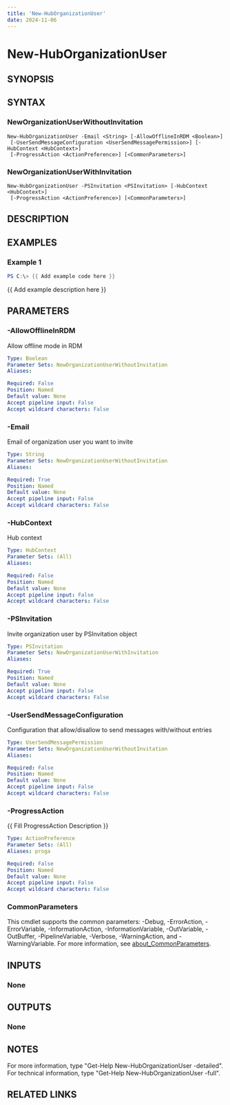 ```yaml
---
title: 'New-HubOrganizationUser'
date: 2024-11-06
---
```



# New-HubOrganizationUser

## SYNOPSIS

## SYNTAX

### NewOrganizationUserWithoutInvitation
```
New-HubOrganizationUser -Email <String> [-AllowOfflineInRDM <Boolean>]
 [-UserSendMessageConfiguration <UserSendMessagePermission>] [-HubContext <HubContext>]
 [-ProgressAction <ActionPreference>] [<CommonParameters>]
```

### NewOrganizationUserWithInvitation
```
New-HubOrganizationUser -PSInvitation <PSInvitation> [-HubContext <HubContext>]
 [-ProgressAction <ActionPreference>] [<CommonParameters>]
```

## DESCRIPTION
## EXAMPLES

### Example 1
```powershell
PS C:\> {{ Add example code here }}
```

{{ Add example description here }}

## PARAMETERS

### -AllowOfflineInRDM
Allow offline mode in RDM

```yaml
Type: Boolean
Parameter Sets: NewOrganizationUserWithoutInvitation
Aliases:

Required: False
Position: Named
Default value: None
Accept pipeline input: False
Accept wildcard characters: False
```

### -Email
Email of organization user you want to invite

```yaml
Type: String
Parameter Sets: NewOrganizationUserWithoutInvitation
Aliases:

Required: True
Position: Named
Default value: None
Accept pipeline input: False
Accept wildcard characters: False
```

### -HubContext
Hub context

```yaml
Type: HubContext
Parameter Sets: (All)
Aliases:

Required: False
Position: Named
Default value: None
Accept pipeline input: False
Accept wildcard characters: False
```

### -PSInvitation
Invite organization user by PSInvitation object

```yaml
Type: PSInvitation
Parameter Sets: NewOrganizationUserWithInvitation
Aliases:

Required: True
Position: Named
Default value: None
Accept pipeline input: False
Accept wildcard characters: False
```

### -UserSendMessageConfiguration
Configuration that allow/disallow to send messages with/without entries

```yaml
Type: UserSendMessagePermission
Parameter Sets: NewOrganizationUserWithoutInvitation
Aliases:

Required: False
Position: Named
Default value: None
Accept pipeline input: False
Accept wildcard characters: False
```

### -ProgressAction
{{ Fill ProgressAction Description }}

```yaml
Type: ActionPreference
Parameter Sets: (All)
Aliases: proga

Required: False
Position: Named
Default value: None
Accept pipeline input: False
Accept wildcard characters: False
```

### CommonParameters
This cmdlet supports the common parameters: -Debug, -ErrorAction, -ErrorVariable, -InformationAction, -InformationVariable, -OutVariable, -OutBuffer, -PipelineVariable, -Verbose, -WarningAction, and -WarningVariable. For more information, see [about_CommonParameters](http://go.microsoft.com/fwlink/?LinkID=113216).

## INPUTS

### None
## OUTPUTS

### None
## NOTES
For more information, type "Get-Help New-HubOrganizationUser -detailed".
For technical information, type "Get-Help New-HubOrganizationUser -full".

## RELATED LINKS
